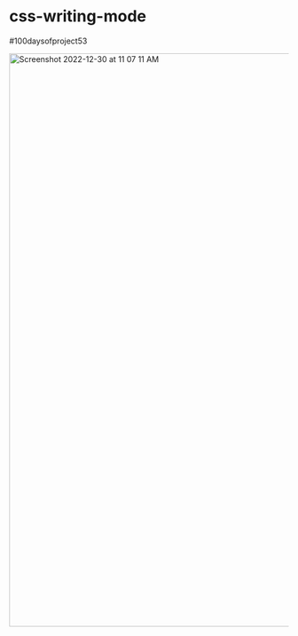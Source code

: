 # css-writing-mode
#100daysofproject53

<img width="1034" alt="Screenshot 2022-12-30 at 11 07 11 AM" src="https://user-images.githubusercontent.com/91402082/210104435-f072e8f8-b258-40fb-b2e0-66e255268ae5.png">
